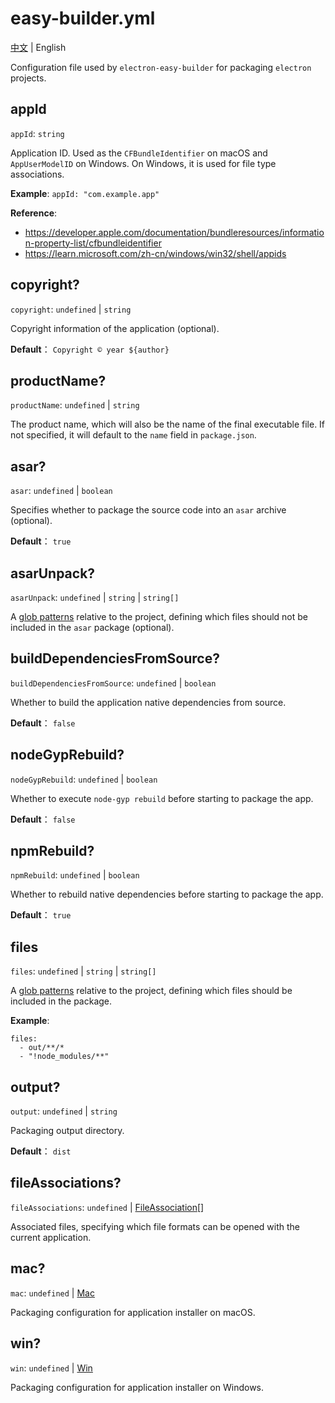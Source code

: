 # easy-builder.yml
[中文](../zh/base.md) | English

Configuration file used by `electron-easy-builder` for packaging `electron` projects.

## appId
`appId`: `string`

Application ID. Used as the `CFBundleIdentifier` on macOS and `AppUserModelID` on Windows. On Windows, it is used for file type associations.

**Example**: `appId: "com.example.app"`

**Reference**:
* https://developer.apple.com/documentation/bundleresources/information-property-list/cfbundleidentifier
* https://learn.microsoft.com/zh-cn/windows/win32/shell/appids

## copyright?
`copyright`: `undefined` | `string`

Copyright information of the application (optional).

**Default**：
`Copyright © year ${author}`

## productName?
`productName`: `undefined` | `string`

The product name, which will also be the name of the final executable file. If not specified, it will default to the `name` field in `package.json`.

## asar?
`asar`: `undefined` | `boolean`

Specifies whether to package the source code into an `asar` archive (optional).

**Default**：
`true`

## asarUnpack?
`asarUnpack`: `undefined` | `string` | `string[]`

A [glob patterns](https://www.electron.build/file-patterns) relative to the project, defining which files should not be included in the `asar` package (optional).

## buildDependenciesFromSource?
`buildDependenciesFromSource`: `undefined` | `boolean`

Whether to build the application native dependencies from source.

**Default**：
`false`

## nodeGypRebuild?
`nodeGypRebuild`: `undefined` | `boolean`

Whether to execute `node-gyp rebuild` before starting to package the app.

**Default**：
`false`

## npmRebuild?
`npmRebuild`: `undefined` | `boolean`

Whether to rebuild native dependencies before starting to package the app.

**Default**：
`true`

## files
`files`: `undefined` | `string` | `string[]`

A [glob patterns](https://www.electron.build/file-patterns) relative to the project, defining which files should be included in the package.

**Example**:
```
files:
  - out/**/*
  - "!node_modules/**"   
```

## output?
`output`: `undefined` | `string`

Packaging output directory.

**Default**：
`dist`

## fileAssociations?
`fileAssociations`: `undefined` | [FileAssociation](fileAssociation.md)[]

Associated files, specifying which file formats can be opened with the current application.

## mac?
`mac`: `undefined` | [Mac](mac/base.md)

Packaging configuration for application installer on macOS.

## win?
`win`: `undefined` | [Win](win/base.md)

Packaging configuration for application installer on Windows.